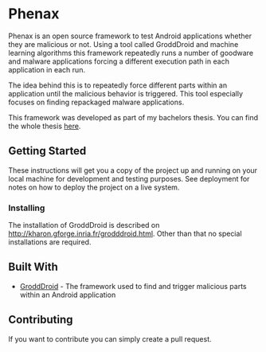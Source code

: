 # Phenax

Phenax is an open source framework to test Android applications whether they are
malicious or not. Using a tool called GroddDroid and machine learning algorithms
this framework repeatedly runs a number of goodware and malware applications
forcing a different execution path in each application in each run.

The idea behind this is to repeatedly force different parts within an application
until the malicious behavior is triggered. This tool especially focuses on finding
repackaged malware applications.

This framework was developed as part of my bachelors thesis. You can find the whole thesis [here](https://github.com/JonaNeu/Phenax/blob/master/Repackaged%20Malware%20Detection%20in%20Android.pdf).

## Getting Started

These instructions will get you a copy of the project up and running on your local machine for development and testing purposes. See deployment for notes on how to deploy the project on a live system.


### Installing

The installation of GroddDroid is described on http://kharon.gforge.inria.fr/grodddroid.html. Other than that no special installations are required.


## Built With

* [GroddDroid](http://kharon.gforge.inria.fr/grodddroid.html) - The framework used to find and trigger malicious parts within an Android application

## Contributing

If you want to contribute you can simply create a pull request.
